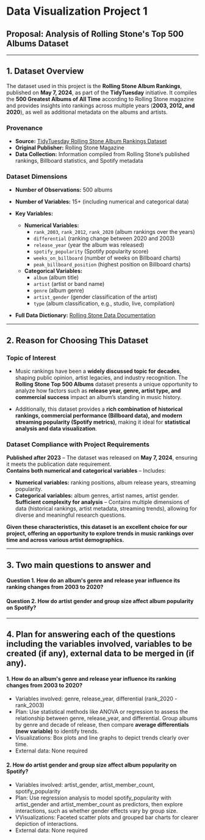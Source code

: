 # Data Visualization Project 1

## Proposal: Analysis of Rolling Stone's Top 500 Albums Dataset

---

## 1. Dataset Overview

The dataset used in this project is the **Rolling Stone Album Rankings**, published on **May 7, 2024**, as part of the **TidyTuesday** initiative. It compiles the **500 Greatest Albums of All Time** according to Rolling Stone magazine and provides insights into rankings across multiple years (**2003, 2012, and 2020**), as well as additional metadata on the albums and artists.

### **Provenance**

- **Source:** [TidyTuesday Rolling Stone Album Rankings Dataset](https://github.com/rfordatascience/tidytuesday/tree/main/data/2024/2024-05-07)
- **Original Publisher:** Rolling Stone Magazine
- **Data Collection:** Information compiled from Rolling Stone’s published rankings, Billboard statistics, and Spotify metadata

### **Dataset Dimensions**

- **Number of Observations:** 500 albums
- **Number of Variables:** 15+ (including numerical and categorical data)
- **Key Variables:**

  - **Numerical Variables:**
    - `rank_2003`, `rank_2012`, `rank_2020` (album rankings over the years)
    - `differential` (ranking change between 2020 and 2003)
    - `release_year` (year the album was released)
    - `spotify_popularity` (Spotify popularity score)
    - `weeks_on_billboard` (number of weeks on Billboard charts)
    - `peak_billboard_position` (highest position on Billboard charts)
  - **Categorical Variables:**
    - `album` (album title)
    - `artist` (artist or band name)
    - `genre` (album genre)
    - `artist_gender` (gender classification of the artist)
    - `type` (album classification, e.g., studio, live, compilation)

- **Full Data Dictionary:** [Rolling Stone Data Documentation](https://github.com/rfordatascience/tidytuesday/blob/main/data/2024/2024-05-07/readme.md#rolling_stonecsv)

---

## 2. Reason for Choosing This Dataset

### **Topic of Interest**

- Music rankings have been a **widely discussed topic for decades**, shaping public opinion, artist legacies, and industry recognition. The **Rolling Stone Top 500 Albums** dataset presents a unique opportunity to analyze how factors such as **release year, genre, artist type, and commercial success** impact an album’s standing in music history.

- Additionally, this dataset provides a **rich combination of historical rankings, commercial performance (Billboard data), and modern streaming popularity (Spotify metrics)**, making it ideal for **statistical analysis and data visualization**.

### **Dataset Compliance with Project Requirements**

**Published after 2023** – The dataset was released on **May 7, 2024**, ensuring it meets the publication date requirement.  
**Contains both numerical and categorical variables** – Includes:

- **Numerical variables:** ranking positions, album release years, streaming popularity.
- **Categorical variables:** album genres, artist names, artist gender.  
  **Sufficient complexity for analysis** – Contains multiple dimensions of data (historical rankings, artist metadata, streaming trends), allowing for diverse and meaningful research questions.

**Given these characteristics, this dataset is an excellent choice for our project, offering an opportunity to explore trends in music rankings over time and across various artist demographics.**

---

## 3. Two main questions to answer and

#### Question 1. How do an album's genre and release year influence its ranking changes from 2003 to 2020?

#### Question 2. How do artist gender and group size affect album popularity on Spotify?

---

## 4. Plan for answering each of the questions including the variables involved, variables to be created (if any), external data to be merged in (if any).

#### 1. How do an album's genre and release year influence its ranking changes from 2003 to 2020?

- Variables involved: genre, release_year, differential (rank_2020 - rank_2003)
- Plan: Use statistical methods like ANOVA or regression to assess the relationship between genre, release_year, and differential. Group albums by genre and decade of release, then compare **average differentials (new variable)** to identify trends.
- Visualizations: Box plots and line graphs to depict trends clearly over time.
- External data: None required

#### 2. How do artist gender and group size affect album popularity on Spotify?

- Variables involved: artist_gender, artist_member_count, spotify_popularity
- Plan: Use regression analysis to model spotify_popularity with artist_gender and artist_member_count as predictors, then explore interactions, such as whether gender effects vary by group size.
- VVisualizations: Faceted scatter plots and grouped bar charts for clearer depiction of interactions.
- External data: None required
